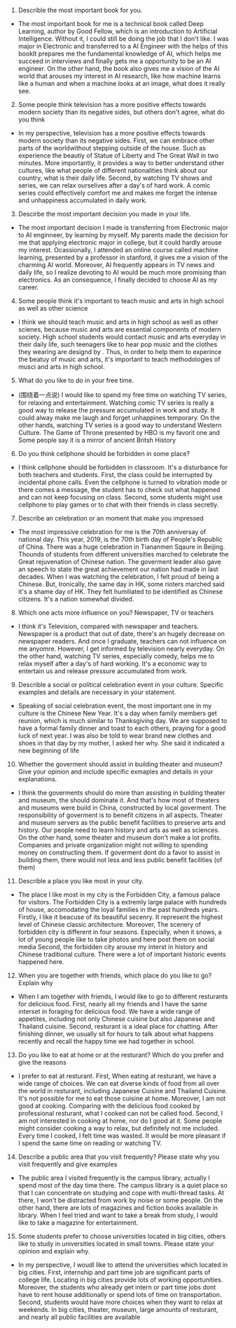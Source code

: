 1. Describle the most important book for you.
- The most important book for me is a technical book called Deep Learning, author by Good Fellow, which is an introduction to Artificial Intelligence. Without it, I could still be doing the job that I don't like. I was major in Electronic and transferred to a AI Engineer with the helps of this bookIt prepares me the fundamental knowledge of AI, which helps me succeed in interviews and finally gets me a opportunity to be an AI engineer.
  On the other hand, the book also gives me a vision of the AI world that arouses my interest in AI research, like how machine learns like a human and when a machine looks at an image, what
does it really see.

2. Some people think television has a more positive effects towards modern society than its negative sides, but others don't agree, what do you think
- In my perspective, television has a more positive effects towards modern society than its negative sides. First, we can embrace other parts of the worldwithout stepping outside of the house. Such as experience the beautiy of Statue of Liberty and The Great Wall in two minutes. More importantly, it provides a way
to better understand other cultures, like what people of different nationalities think about our country, what is their daily life.
  Second, by watching TV shows and series, we can relax ourselives after a day's of hard work. A comic series could effectively comfort me and makes me forget the intense and unhappiness accumulated in daily work.
  
3. Descirbe the most important decision you made in your life.
- The most important decision I made is transferring from Electronic major to AI enginneer, by learning by myself. My parents made the decision for me that applying 
electronic major in college, but it could hardly arouse my interest. Ocassionally, I attended an online course called machine learning, presented by a professor
in stanford, it gives me a vision of the charming AI world. Moreover, AI frequently appears in TV news and daily life, so I realize devoting to AI would be much more
promising than electronics. As an consequence, I finally decided to choose AI as my career.

4. Some people think it's important to teach music and arts in high school as well as other science
- I think we should teach music and arts in high school as well as other scienes, because music and arts are essential components of modern society. High school students would contact music and arts everyday in their daily life, such teenagers like to hear pop music and the clothes they wearing are designd by . Thus, in order to help them to experince the beatuy of music and arts, it's important to teach methodologies of musci and arts in high school.

5. What do you like to do in your free time.
- (围绕着一点说) I would like to spend my free time on watching TV series, for relaxing and entertainment. Watching comic TV series is really a good way to release the pressure accumulated in work and study. It could alway make me laugh and forget unhappines temporary. On the other hands, watching TV series is a good way to understand Western Culture. The Game of Throne presented by HBO is my favorit one and Some people say it is a mirror of ancient Britsh History

6. Do you think cellphone should be forbidden in some place?
- I think cellphone should be forbidden in classroom. It's a disturbance for both teachers and students. First, the class could be interrupted by incidental phone calls. Even the cellphone is turned to vibration mode or there comes a message, the student has to check out what happened and can not keep focusing on class. Second, some students might use cellphone to play games or to chat with their friends in class secretly. 

7. Describe an celebration or an moment that make you impressed
- The most impressive celebration for me is the 70th anniversay of national day. This year, 2019, is the 70th birth day of People's Republic of China. There was a huge celebration in Tiananmen Sqaure in Beijing. Thounds of students from different universities marched to celebrate the Great rejuvenation of Chinese nation. The goverment leader also gave an speech to state the great achievement our nation had made in last decades. When I was watching the celebration, I felt proud of being a Chinese.
But, Ironically, the same day in HK, some rioters marched said it's a shame day of HK. They felt humiliated to be identified as Chinese citizens. It's a nation somewhat divided.

8. Which one acts more influence on you? Newspaper, TV or teachers
- I think it's Television, compared with newspaper and teachers. Newspaper is a product that out of date, there's an hugely decrease on newspaper readers. And once I graduate, teachers can not influence on me anyomre. However, I get informed by television nearly everyday.
On the other hand, watching TV series, especially comedy, helps me to relax myself after a day's of hard working. It's a economic way to entertain us and release pressure accumulated from work.

9. Describle a social or political celebration event in your culture. Specific examples and details are necessary in your statement.
- Speaking of social celebration event, the most important one in my culture is the Chinese New Year. It's a day when family members get reunion, which is much similar to Thanksgiving day. We are supposed to have a formal family dinner and toast to each others, praying for a good luck of next year. I was also be told to wear brand new clothes and shoes in that day by my mother, I asked her why. She said it indicated a new beginning of life

10. Whether the goverment should assist in building theater and museum? Give your opinion and include specific exmaples and details in your explanations.
- I think the goverments should do more than assisting in building theater and museum, the should dominate it. And that's how most of theaters and museums were build in China, constructed by local goverment. The responsibility of goverment is to benefit citizens in all aspects. Theater and museum servers as the public benefit facilities to preserve arts and history. Our people need to learn history and arts as well as sciences. On the other hand, some theater and museum don't make a lot profits. Companies and private organization might not willing to spending money on constructing them. If goverment dont do a favor to assist in building them, there would not less and less public benefit facilities (of them)

11. Describle a place you like most in your city.
- The place I like most in my city is the Forbidden City, a famous palace for visitors. The Forbidden City is a extremly large palace with hundreds of house, accomodating the loyal families in the past hundreds years. 
Firstly, I like it beacuse of its beautiful secenry. It represent the highest level of Chinese classic architecture. Moreover, The scenery of forbidden city is different in four seasons. Especially, when it snows, a lot of young people like to take photos and here post them on social media
Second, the forbidden city arouse my interst in history and Chinese traditional culture. There were a lot of important historic events happened here. 


12. When you are together with friends, which place do you like to go? Explain why
- When I am together with friends, I would like to go to different resturants for delicious food. 
First, nearly all my friends and I have the same interset in foraging for delicious food. We have a wide range of appetites, including not only Chinese cuisine but also Japanese and Thailand cuisine. 
Second, resturant is a ideal place for chatting. After finishing dinner, we usually sit for hours to talk about what happens recently and recall the happy time we had together in school.

13. Do you like to eat at home or at the resturant? Which do you prefer and give the reasons
- I prefer to eat at resturant. 
First, When eating at resturant, we have a wide range of choices. We can eat diverse kinds of food from all over the world in resturant, including Japanese Cuisine and Thailand Cuisine. It's not possible for me to eat those cuisine at home. Moreover, I am not good at cooking. Comparing with the delicious food cooked by professional resturant, what I cooked can not be called food. 
Second, I am not interested in cooking at home, nor do I good at it. Some people might consider cooking a way to relax, but definitely not me included. Every time I cooked, I felt time was wasted. It would be more pleasant if I spend the same time on reading or watching TV. 

14. Describe a public area that you visit frequently? Please state why you visit frequently and give examples
- The public area I visited frequently is the campus library, actually I spend most of the day time there. The campus library is a quiet place so that I can concentrate on studying and cope with multi-thread tasks. At there, I won't be distracted from work by noise or some people. On the other hand, there are lots of magazines and fiction books available in library. When I feel tried and want to take a break from study, I would like to take a magazine for entertainment.

15. Some students prefer to choose universities located in big cities, others like to study in universities located in small towns. Please state your opinion and explain why.
- In my perspective, I woudl like to attend the universities which located in big cities. 
First, internship and part time job are significant parts of college life. Locating in big cities provide lots of working opportunities. Moreover, the students who already get intern or part time jobs dont have to rent house additionally or spend lots of time on transportation.
Second, students would have more choices when they want to relax at weekends. In big cities, theater, museum, large amounts of resturant, and nearly all public facilities are available 

